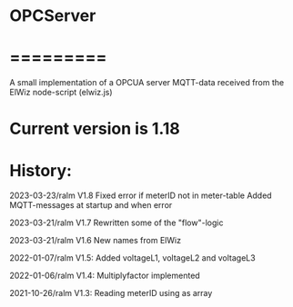 # OPCServer
# =========
A small implementation of a OPCUA server
MQTT-data received from the ElWiz node-script (elwiz.js)

Current version is 1.18
=======================

# History:
2023-03-23/ralm
V1.8
Fixed error if meterID not in meter-table
Added MQTT-messages at startup and when error

2023-03-21/ralm
V1.7
Rewritten some of the "flow"-logic

2023-03-21/ralm
V1.6
New names from ElWiz

2022-01-07/ralm
V1.5:
Added voltageL1, voltageL2 and voltageL3

2022-01-06/ralm
V1.4:
Multiplyfactor implemented

2021-10-26/ralm
V1.3:
Reading meterID using as array